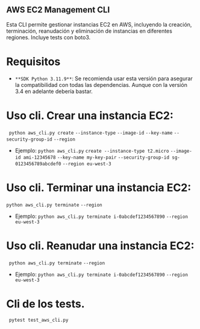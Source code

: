 ## AWS EC2 Management CLI

Esta CLI permite gestionar instancias EC2 en AWS, incluyendo la creación, terminación, reanudación y eliminación de instancias en diferentes regiones.
Incluye tests con boto3.

# Requisitos

- `**SDK Python 3.11.9**`: Se recomienda usar esta versión para asegurar la compatibilidad con todas las dependencias. Aunque con la versión 3.4 en adelante debería bastar.

# Uso cli. Crear una instancia EC2:
` python aws_cli.py create` `--instance-type` `--image-id` `--key-name` `--security-group-id` `--region`

- Ejemplo:
`python aws_cli.py` `create --instance-type t2.micro` `--image-id ami-12345678` `--key-name my-key-pair` `--security-group-id sg-0123456789abcdef0` `--region eu-west-3`

# Uso cli. Terminar una instancia EC2:
  `python aws_cli.py terminate` `--region`

- Ejemplo:
  `python aws_cli.py terminate i-0abcdef1234567890` `--region eu-west-3`

# Uso cli. Reanudar una instancia EC2:
` python aws_cli.py terminate` `--region`

- Ejemplo:
  `python aws_cli.py terminate i-0abcdef1234567890` `--region eu-west-3`

# Cli de los tests.
` pytest test_aws_cli.py`
